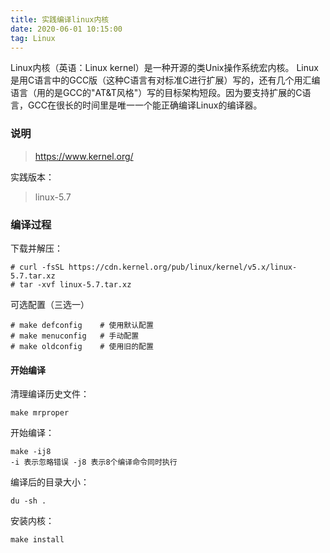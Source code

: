 ```yaml
---
title: 实践编译linux内核
date: 2020-06-01 10:15:00
tag: Linux
---
```


   Linux内核（英语：Linux kernel）是一种开源的类Unix操作系统宏内核。
   Linux是用C语言中的GCC版（这种C语言有对标准C进行扩展）写的，还有几个用汇编语言（用的是GCC的"AT&T风格"）写的目标架构短段。因为要支持扩展的C语言，GCC在很长的时间里是唯一一个能正确编译Linux的编译器。

### 说明

>https://www.kernel.org/

实践版本：

>linux-5.7

### 编译过程

下载并解压：
    
    # curl -fsSL https://cdn.kernel.org/pub/linux/kernel/v5.x/linux-5.7.tar.xz
    # tar -xvf linux-5.7.tar.xz

可选配置（三选一）
    
    # make defconfig    # 使用默认配置
    # make menuconfig   # 手动配置
    # make oldconfig    # 使用旧的配置

#### 开始编译

清理编译历史文件：

    make mrproper
    
开始编译：

    make -ij8
    -i 表示忽略错误 -j8 表示8个编译命令同时执行
    
编译后的目录大小：

    du -sh .
    
安装内核：

    make install
